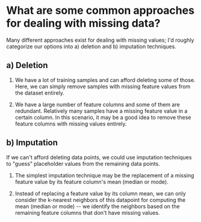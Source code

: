 # What are some common approaches for dealing with missing data?

Many different approaches exist for dealing with missing values; I'd roughly categorize our options into a) deletion and b) imputation techniques.

## a) Deletion

1) We have a lot of training samples and can afford deleting some of those. Here, we can simply remove samples with missing feature values from the dataset entirely.

2) We have a large number of feature columns and some of them are redundant. Relatively many samples have a missing feature value in a certain column. In this scenario, it may be a good idea to remove these feature columns with missing values entirely.
 
## b) Imputation

If we can't afford deleting data points, we could use imputation techniques to "guess" placeholder values from the remaining data points.

1) The simplest imputation technique may be the replacement of a missing feature value by its feature column's mean (median or mode).

2) Instead of replacing a feature value by its column mean, we can only consider the k-nearest neighbors of this datapoint for computing the mean (median or mode) -- we identify the neighbors based on the remaining feature columns that don't have missing values.
